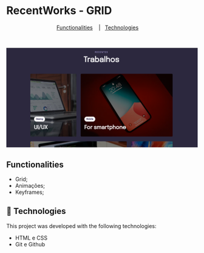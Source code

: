 # RecentWorks - GRID

<p align="center">
  <a href="#-funcionalidades">Functionalities</a>&nbsp;&nbsp;&nbsp;&nbsp;|&nbsp;&nbsp;
  <a href="#-tecnologias">Technologies</a>&nbsp;&nbsp;&nbsp;&nbsp;&nbsp;&nbsp;
</p>

<br>

![alt text](./assets/grid.png)

## Functionalities

- Grid;
- Animações;
- Keyframes;

## 🚀 Technologies

This project was developed with the following technologies:

- HTML e CSS
- Git e Github

